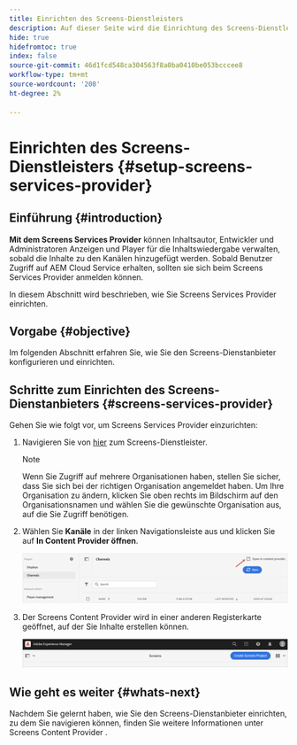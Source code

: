 ```yaml
---
title: Einrichten des Screens-Dienstleisters
description: Auf dieser Seite wird die Einrichtung des Screens-Dienstleisters beschrieben.
hide: true
hidefromtoc: true
index: false
source-git-commit: 46d1fcd548ca304563f8a0ba0410be053bcccee8
workflow-type: tm+mt
source-wordcount: '208'
ht-degree: 2%

---
```



# Einrichten des Screens-Dienstleisters {#setup-screens-services-provider}

## Einführung {#introduction}

**Mit dem Screens Services Provider** können Inhaltsautor, Entwickler und Administratoren Anzeigen und Player für die Inhaltswiedergabe verwalten, sobald die Inhalte zu den Kanälen hinzugefügt werden. Sobald Benutzer Zugriff auf AEM Cloud Service erhalten, sollten sie sich beim Screens Services Provider anmelden können.

In diesem Abschnitt wird beschrieben, wie Sie Screens Services Provider einrichten.


## Vorgabe {#objective}

Im folgenden Abschnitt erfahren Sie, wie Sie den Screens-Dienstanbieter konfigurieren und einrichten.

## Schritte zum Einrichten des Screens-Dienstanbieters {#screens-services-provider}

Gehen Sie wie folgt vor, um Screens Services Provider einzurichten:

1. Navigieren Sie von [hier](https://experience.adobe.com/screens) zum Screens-Dienstleister.

   >[!NOTE]
   >Wenn Sie Zugriff auf mehrere Organisationen haben, stellen Sie sicher, dass Sie sich bei der richtigen Organisation angemeldet haben. Um Ihre Organisation zu ändern, klicken Sie oben rechts im Bildschirm auf den Organisationsnamen und wählen Sie die gewünschte Organisation aus, auf die Sie Zugriff benötigen.

1. Wählen Sie **Kanäle** in der linken Navigationsleiste aus und klicken Sie auf **In Content Provider öffnen**.

   ![image](/help/screens-cloud/assets/configure/configure-screens1.png)

1. Der Screens Content Provider wird in einer anderen Registerkarte geöffnet, auf der Sie Inhalte erstellen können.

   ![image](/help/screens-cloud/assets/configure/configure-screens2.png)

## Wie geht es weiter {#whats-next}

Nachdem Sie gelernt haben, wie Sie den Screens-Dienstanbieter einrichten, zu dem Sie navigieren können, finden Sie weitere Informationen unter Screens Content Provider .

